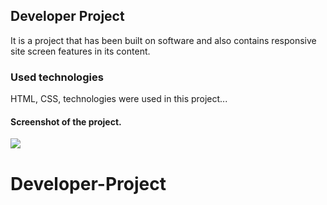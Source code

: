 <h2>Developer Project</h2>

It is a project that has been built on software and also contains responsive site screen features in its content.

<h3>Used technologies</h3>

HTML, CSS, technologies were used in this project...

<h4>Screenshot of the project.</h4>

![](developer.proje.gif)


# Developer-Project
